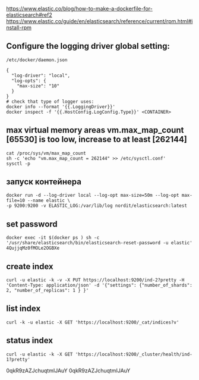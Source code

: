 https://www.elastic.co/blog/how-to-make-a-dockerfile-for-elasticsearch#ref2
https://www.elastic.co/guide/en/elasticsearch/reference/current/rpm.html#install-rpm


## Configure the logging driver  global setting:
```
/etc/docker/daemon.json

{
  "log-driver": "local",
  "log-opts": {
    "max-size": "10"
  }
}
# check that type of logger uses:
docker info --format '{{.LoggingDriver}}'
docker inspect -f '{{.HostConfig.LogConfig.Type}}' <CONTAINER>
```


## max virtual memory areas vm.max_map_count [65530] is too low, increase to at least [262144]
```
cat /proc/sys/vm/max_map_count
sh -c 'echo "vm.max_map_count = 262144" >> /etc/sysctl.conf'
sysctl -p

```

## запуск контейнера
```
docker run -d --log-driver local --log-opt max-size=50m --log-opt max-file=10 --name elastic \
-p 9200:9200 -v ELASTIC_LOG:/var/lib/log nordit/elasticsearch:latest

```


## set password 
```
docker exec -it $(docker ps ) sh -c '/usr/share/elasticsearch/bin/elasticsearch-reset-password -u elastic'
4QujjqMz0fMOLe2OGBXe
```


## create index
```
curl -u elastic -k -v -X PUT https://localhost:9200/ind-2?pretty -H 'Content-Type: application/json' -d '{"settings": {"number_of_shards": 2, "number_of_replicas": 1 } }'
```

## list index
```
curl -k -u elastic -X GET 'https://localhost:9200/_cat/indices?v'
```

## status index
```
curl -u elastic -k -X GET 'https://localhost:9200/_cluster/health/ind-1?pretty'
```


0qkR9zAZJchuqtmIJAuY
0qkR9zAZJchuqtmIJAuY